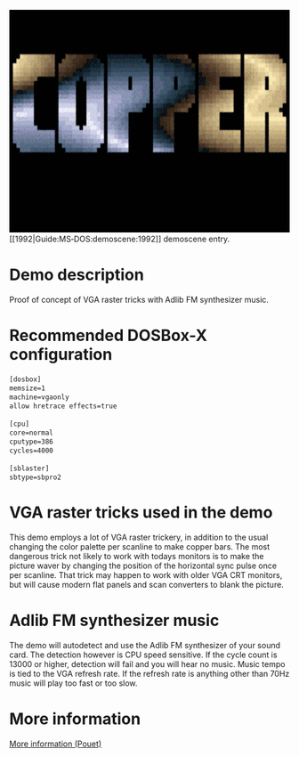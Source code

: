 <img src="images/Demoscene:Copper-by-Surprise-Productions-(1992).gif" width="640" height="400"><br>
[[1992|Guide:MS‐DOS:demoscene:1992]] demoscene entry.

# Demo description

Proof of concept of VGA raster tricks with Adlib FM synthesizer music.

# Recommended DOSBox-X configuration

    [dosbox]
    memsize=1
    machine=vgaonly
    allow hretrace effects=true
    
    [cpu]
    core=normal
    cputype=386
    cycles=4000
    
    [sblaster]
    sbtype=sbpro2

# VGA raster tricks used in the demo

This demo employs a lot of VGA raster trickery, in addition to the usual changing the color palette per scanline to make copper bars. The most dangerous trick not likely to work with todays monitors is to make the picture waver by changing the position of the horizontal sync pulse once per scanline. That trick may happen to work with older VGA CRT monitors, but will cause modern flat panels and scan converters to blank the picture.

# Adlib FM synthesizer music

The demo will autodetect and use the Adlib FM synthesizer of your sound card. The detection however is CPU speed sensitive. If the cycle count is 13000 or higher, detection will fail and you will hear no music. Music tempo is tied to the VGA refresh rate. If the refresh rate is anything other than 70Hz music will play too fast or too slow.

# More information

[More information (Pouet)](http://www.pouet.net/prod.php?which=2048)
